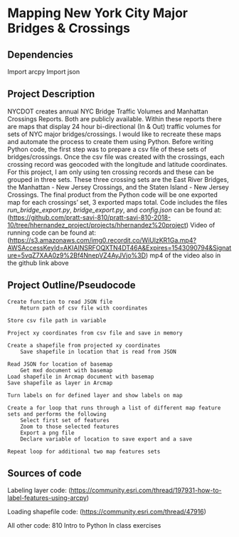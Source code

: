 Mapping New York City Major Bridges & Crossings
================================================
Dependencies
--------------
Import arcpy
Import json

Project Description
---------------------
NYCDOT creates annual NYC Bridge Traffic Volumes and Manhattan Crossings Reports. Both are publicly available. Within these reports there are maps that display 24 hour bi-directional (In & Out) traffic volumes for sets of NYC major bridges/crossings. I would like to recreate these maps and automate the process to create them using Python. Before writing Python code, the first step was to prepare a csv file of these sets of bridges/crossings. Once the csv file was created with the crossings, each crossing record was geocoded with the longitude and latitude coordinates. For this project, I am only using ten crossing records and these can be grouped in three sets. These three crossing sets are the East River Bridges, the Manhattan - New Jersey Crossings, and the Staten Island - New Jersey Crossings. The final product from the Python code will be one exported map for each crossings’ set, 3 exported maps total.
Code includes the files *run_bridge_export.py*, *bridge_export.py*, and *config.json* can be found at: (https://github.com/pratt-savi-810/pratt-savi-810-2018-10/tree/hhernandez_project/projects/hhernandez%20project)
Video of running code can be found at: (https://s3.amazonaws.com/img0.recordit.co/WiUlzKR1Ga.mp4?AWSAccessKeyId=AKIAINSRFOQXTN4DT46A&Expires=1543090794&Signature=5vqZ7XAA0z9%2Bf4NnepVZ4AyJVjo%3D)
mp4 of the video also in the github link above


Project Outline/Pseudocode
----------------------------
	Create function to read JSON file
		Return path of csv file with coordinates

	Store csv file path in variable

	Project xy coordinates from csv file and save in memory

	Create a shapefile from projected xy coordinates
		Save shapefile in location that is read from JSON 

	Read JSON for location of basemap
		Get mxd document with basemap
	Load shapefile in Arcmap document with basemap
	Save shapefile as layer in Arcmap

	Turn labels on for defined layer and show labels on map

	Create a for loop that runs through a list of different map feature sets and performs the following
		Select first set of features
		Zoom to those selected features
		Export a png file
		Declare variable of location to save export and a save

	Repeat loop for additional two map features sets


Sources of code
-----------------
Labeling layer code: (https://community.esri.com/thread/197931-how-to-label-features-using-arcpy)

Loading shapefile code: (https://community.esri.com/thread/47916)

All other code: 810 Intro to Python In class exercises
